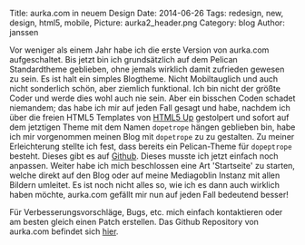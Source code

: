 Title: aurka.com in neuem Design
Date: 2014-06-26
Tags: redesign, new, design, html5, mobile, 
Picture: aurka2_header.png
Category: blog
Author: janssen

Vor weniger als einem Jahr habe ich die erste Version von aurka.com aufgeschaltet. Bis jetzt bin ich grundsätzlich auf dem Pelican Standardtheme geblieben, ohne jemals wirklich damit zufrieden gewesen zu sein. Es ist halt ein simples Blogtheme. Nicht Mobiltauglich und auch nicht sonderlich schön, aber ziemlich funktional. Ich bin nicht der größte Coder und werde dies wohl auch nie sein. Aber ein bisschen Coden schadet niemandem; das habe ich mir auf jeden Fall gesagt und habe, nachdem ich über die freien HTML5 Templates von [HTML5 Up](http://html5up.net/) gestolpert und sofort auf dem jetztigen Theme mit dem Namen `dopetrope` hängen geblieben bin, habe ich mir vorgenommen meinen Blog mit `dopetrope` zu zu gestalten. Zu meiner Erleichterung stellte ich fest, dass bereits ein Pelican-Theme für `dopeptrope` besteht. Dieses gibt es auf [Github](https://github.com/PierrePaul/html5-dopetrope). Dieses musste ich jetzt einfach noch anpassen. Weiter habe ich mich beschlossen eine Art 'Startseite' zu starten, welche direkt auf den Blog oder auf meine Mediagoblin Instanz mit allen Bildern umleitet. Es ist noch nicht alles so, wie ich es dann auch wirklich haben möchte, aurka.com gefällt mir nun auf jeden Fall bedeutend besser!

Für Verbesserungsvorschläge, Bugs, etc. mich einfach kontaktieren oder am besten gleich einen Patch erstellen. Das Github Repository von aurka.com befindet sich [hier](https://github.com/janaurka/aurka.com).
